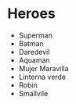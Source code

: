 # Heroes

* Superman
* Batman
* Daredevil
* Aquaman
* Mujer Maravilla
* Linterna verde
* Robin
* Smallvile